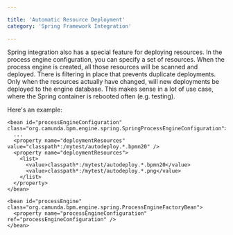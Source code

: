 ```yaml
---

title: 'Automatic Resource Deployment'
category: 'Spring Framework Integration'

---
```


Spring integration also has a special feature for deploying resources. In the process engine configuration, you can specify a set of resources. When the process engine is created, all those resources will be scanned and deployed. There is filtering in place that prevents duplicate deployments. Only when the resources actually have changed, will new deployments be deployed to the engine database. This makes sense in a lot of use case, where the Spring container is rebooted often (e.g. testing).

Here's an example:

    <bean id="processEngineConfiguration" class="org.camunda.bpm.engine.spring.SpringProcessEngineConfiguration">
      ...
      <property name="deploymentResources" value="classpath*:/mytest/autodeploy.*.bpmn20" />
      <property name="deploymentResources">
        <list>
          <value>classpath*:/mytest/autodeploy.*.bpmn20</value>
          <value>classpath*:/mytest/autodeploy.*.png</value>
        </list>
      </property>
    </bean>

    <bean id="processEngine" class="org.camunda.bpm.engine.spring.ProcessEngineFactoryBean">
      <property name="processEngineConfiguration" ref="processEngineConfiguration" />
    </bean>
